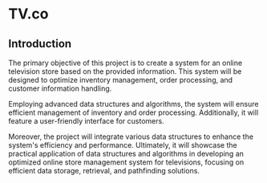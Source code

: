# TV.co

## Introduction

The primary objective of this project is to create a system for an online television store based on the provided information. This system will be designed to optimize inventory management, order processing, and customer information handling.

Employing advanced data structures and algorithms, the system will ensure efficient management of inventory and order processing. Additionally, it will feature a user-friendly interface for customers.

Moreover, the project will integrate various data structures to enhance the system's efficiency and performance. Ultimately, it will showcase the practical application of data structures and algorithms in developing an optimized online store management system for televisions, focusing on efficient data storage, retrieval, and pathfinding solutions.
